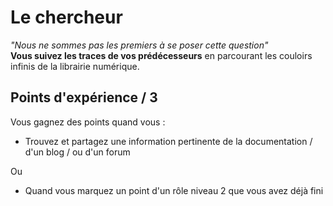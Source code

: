 # Le chercheur
_"Nous ne sommes pas les premiers à se poser cette question"_  
__Vous suivez les traces de vos prédécesseurs__
en parcourant les couloirs infinis de la librairie numérique.

## Points d'expérience / 3 
Vous gagnez des points quand vous :
* Trouvez et partagez une information pertinente de la documentation / d'un blog / ou d'un forum

Ou
* Quand vous marquez un point d'un rôle niveau 2 que vous avez déjà fini